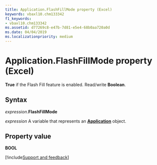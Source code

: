 ```yaml
---
title: Application.FlashFillMode property (Excel)
keywords: vbaxl10.chm133342
f1_keywords:
- vbaxl10.chm133342
ms.assetid: d77269c8-e47b-7d81-e5e4-68b0aa720a0d
ms.date: 04/04/2019
ms.localizationpriority: medium
---
```



# Application.FlashFillMode property (Excel)

**True** if the Flash Fill feature is enabled. Read/write **Boolean**.


## Syntax

_expression_.**FlashFillMode**

_expression_ A variable that represents an **[Application](Excel.Application(object).md)** object.


## Property value

**BOOL**




[!include[Support and feedback](~/includes/feedback-boilerplate.md)]